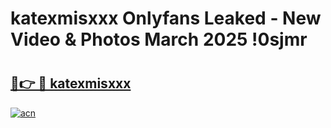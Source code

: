 # katexmisxxx Onlyfans Leaked - New Video & Photos March 2025 !0sjmr

# <h2><a href="https://afdlto.iuczelnia.edu.pl?title=katexmisxxx&ref=0sjmr">🔗👉 🔴 katexmisxxx</a></h2>

[![acn](https://github.com/user-attachments/assets/0f9c940e-d8b0-45ae-aac7-cd30a18b3e1c)](https://afdlto.iuczelnia.edu.pl?title=katexmisxxx&ref=0sjmr)

